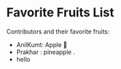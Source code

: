 # Favorite Fruits List 
Contributors and their favorite fruits:
- AnilKumt: Apple 🍎
- Prakhar : pineapple .
- hello 